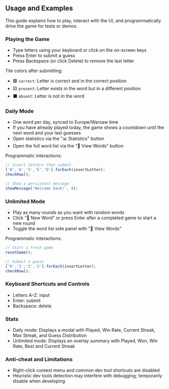 ## Usage and Examples

This guide explains how to play, interact with the UI, and programmatically drive the game for tests or demos.

### Playing the Game
- Type letters using your keyboard or click on the on-screen keys
- Press Enter to submit a guess
- Press Backspace (or click Delete) to remove the last letter

Tile colors after submitting:
- 🟩 `correct`: Letter is correct and in the correct position
- 🟨 `present`: Letter exists in the word but in a different position
- ⬛ `absent`: Letter is not in the word

### Daily Mode
- One word per day, synced to Europe/Warsaw time
- If you have already played today, the game shows a countdown until the next word and your last guesses
- Open statistics via the "📊 Statistics" button
- Open the full word list via the "📖 View Words" button

Programmatic interactions:
```js
// Insert letters then submit
['B','A','S','E','D'].forEach(insertLetter);
checkRow();

// Show a persistent message
showMessage('Welcome back!', 0);
```

### Unlimited Mode
- Play as many rounds as you want with random words
- Click "🔄 New Word" or press Enter after a completed game to start a new round
- Toggle the word list side panel with "📖 View Words"

Programmatic interactions:
```js
// Start a fresh game
resetGame();

// Submit a guess
['R','I','Z','Z'].forEach(insertLetter);
checkRow();
```

### Keyboard Shortcuts and Controls
- Letters A–Z: input
- Enter: submit
- Backspace: delete

### Stats
- Daily mode: Displays a modal with Played, Win Rate, Current Streak, Max Streak, and Guess Distribution
- Unlimited mode: Displays an overlay summary with Played, Won, Win Rate, Best and Current Streak

### Anti-cheat and Limitations
- Right-click context menu and common dev tool shortcuts are disabled
- Heuristic dev tools detection may interfere with debugging; temporarily disable when developing

